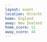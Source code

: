 ```yaml
---
layout: event
location: Utrecht
home: England
away: New Zealand
home_score: 11
away_score: 44
---
```

